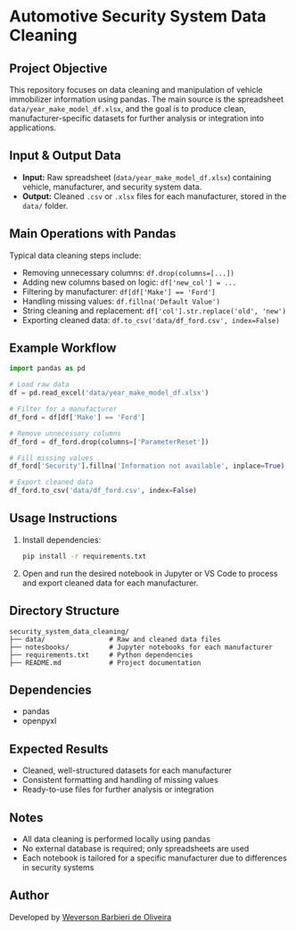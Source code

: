 
# Automotive Security System Data Cleaning

## Project Objective
This repository focuses on data cleaning and manipulation of vehicle immobilizer information using pandas. The main source is the spreadsheet `data/year_make_model_df.xlsx`, and the goal is to produce clean, manufacturer-specific datasets for further analysis or integration into applications.

## Input & Output Data
- **Input:** Raw spreadsheet (`data/year_make_model_df.xlsx`) containing vehicle, manufacturer, and security system data.
- **Output:** Cleaned `.csv` or `.xlsx` files for each manufacturer, stored in the `data/` folder.

## Main Operations with Pandas
Typical data cleaning steps include:
- Removing unnecessary columns: `df.drop(columns=[...])`
- Adding new columns based on logic: `df['new_col'] = ...`
- Filtering by manufacturer: `df[df['Make'] == 'Ford']`
- Handling missing values: `df.fillna('Default Value')`
- String cleaning and replacement: `df['col'].str.replace('old', 'new')`
- Exporting cleaned data: `df.to_csv('data/df_ford.csv', index=False)`

## Example Workflow
```python
import pandas as pd

# Load raw data
df = pd.read_excel('data/year_make_model_df.xlsx')

# Filter for a manufacturer
df_ford = df[df['Make'] == 'Ford']

# Remove unnecessary columns
df_ford = df_ford.drop(columns=['ParameterReset'])

# Fill missing values
df_ford['Security'].fillna('Information not available', inplace=True)

# Export cleaned data
df_ford.to_csv('data/df_ford.csv', index=False)
```

## Usage Instructions
1. Install dependencies:
	```bash
	pip install -r requirements.txt
	```
2. Open and run the desired notebook in Jupyter or VS Code to process and export cleaned data for each manufacturer.

## Directory Structure
```
security_system_data_cleaning/
├── data/                # Raw and cleaned data files
├── notesbooks/          # Jupyter notebooks for each manufacturer
├── requirements.txt     # Python dependencies
├── README.md            # Project documentation
```

## Dependencies
- pandas
- openpyxl

## Expected Results
- Cleaned, well-structured datasets for each manufacturer
- Consistent formatting and handling of missing values
- Ready-to-use files for further analysis or integration

## Notes
- All data cleaning is performed locally using pandas
- No external database is required; only spreadsheets are used
- Each notebook is tailored for a specific manufacturer due to differences in security systems

## Author
Developed by [Weverson Barbieri de Oliveira](https://github.com/weversonbarbieri)

> 
